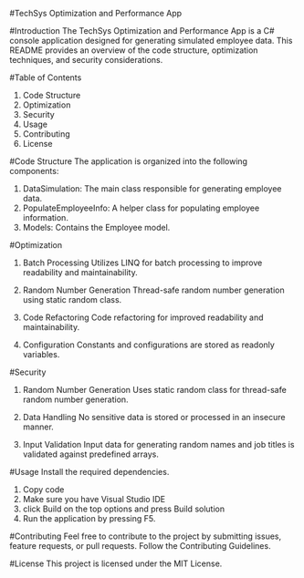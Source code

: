 #TechSys Optimization and Performance App

#Introduction
The TechSys Optimization and Performance App is a C# console application designed for generating simulated employee data. 
This README provides an overview of the code structure, optimization techniques, and security considerations.

#Table of Contents
1. Code Structure
2. Optimization
3. Security
4. Usage
5. Contributing
6. License
   
#Code Structure
The application is organized into the following components:

1. DataSimulation: The main class responsible for generating employee data.
2. PopulateEmployeeInfo: A helper class for populating employee information.
3. Models: Contains the Employee model.

#Optimization 
1. Batch Processing
Utilizes LINQ for batch processing to improve readability and maintainability.

3. Random Number Generation
Thread-safe random number generation using static random class.

5. Code Refactoring
Code refactoring for improved readability and maintainability.

7. Configuration
Constants and configurations are stored as readonly variables.

#Security 
1. Random Number Generation
Uses static random class for thread-safe random number generation.

3. Data Handling
No sensitive data is stored or processed in an insecure manner.

5. Input Validation
Input data for generating random names and job titles is validated against predefined arrays.

#Usage 
Install the required dependencies.

1. Copy code
2. Make sure you have Visual Studio IDE
3. click Build on the top options and press Build solution
5. Run the application by pressing F5.

#Contributing
Feel free to contribute to the project by submitting issues, feature requests, or pull requests. Follow the Contributing Guidelines.

#License 
This project is licensed under the MIT License.

